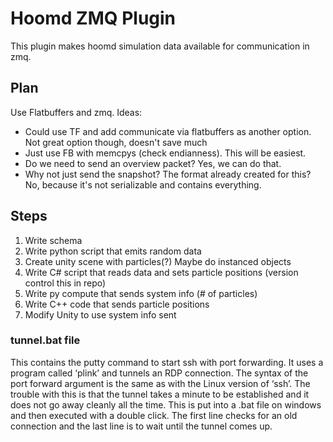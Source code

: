 # Hoomd ZMQ Plugin

This plugin makes hoomd simulation data available for communication in zmq.


## Plan

Use Flatbuffers and zmq. Ideas:

* Could use TF and add communicate via flatbuffers as another option. Not great option though, doesn't save much
* Just use FB with memcpys (check endianness). This will be easiest.
* Do we need to send an overview packet? Yes, we can do that.
* Why not just send the snapshot? The format already created for this? No, because it's not serializable and contains everything.

## Steps

1. Write schema
2. Write python script that emits random data
3. Create unity scene with particles(?) Maybe do instanced objects
4. Write C# script that reads data and sets particle positions (version control this in repo)
5. Write py compute that sends system info (# of particles)
6. Write C++ code that sends particle positions
7. Modify Unity to use system info sent

### tunnel.bat file
This contains the putty command to start ssh with port forwarding. It uses a program called ‘plink’ and tunnels an RDP connection. The syntax of the port forward argument is the same as with the Linux version of ‘ssh’. The trouble with this is that the tunnel takes a minute to be established and it does not go away cleanly all the time. This is put into a .bat file on windows and then executed with a double click. The first line checks for an old connection and the last line is to wait until the tunnel comes up.